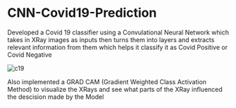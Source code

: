 # CNN-Covid19-Prediction

Developed a Covid 19 classifier using a Convulational Neural Network which takes in XRay images as inputs then turns them into layers and extracts relevant information from them which helps it classify it as Covid Positive or Covid Negative


![c19](https://github.com/PraNavKumAr01/CNN-Covid19-Prediction/assets/96071514/c88ae0e8-8552-4ab8-92c3-4eeff8868b7d)


Also implemented a GRAD CAM (Gradient Weighted Class Activation Method) to visualize the XRays and see what parts of the XRay influenced the descision made by the Model
